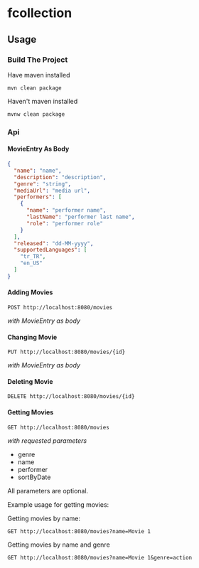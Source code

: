 # fcollection

## Usage

### Build The Project

Have maven installed

`mvn clean package`

Haven't maven installed

`mvnw clean package`

### Api

#### MovieEntry As Body

```json
{
  "name": "name",
  "description": "description",
  "genre": "string",
  "mediaUrl": "media url",
  "performers": [
    {
      "name": "performer name",
      "lastName": "performer last name",
      "role": "performer role"
    }
  ],
  "released": "dd-MM-yyyy",
  "supportedLanguages": [
    "tr_TR",
    "en_US"
  ]
}
```

#### Adding Movies

`POST http://localhost:8080/movies `

_with MovieEntry as body_

#### Changing Movie

`PUT http://localhost:8080/movies/{id}`

_with MovieEntry as body_

#### Deleting Movie

`DELETE http://localhost:8080/movies/{id}`

#### Getting Movies

`GET http://localhost:8080/movies`

_with requested parameters_
- genre
- name
- performer
- sortByDate

All parameters are optional.

Example usage for getting movies:

Getting movies by name:

`GET http://localhost:8080/movies?name=Movie 1`

Getting movies by name and genre

`GET http://localhost:8080/movies?name=Movie 1&genre=action`

